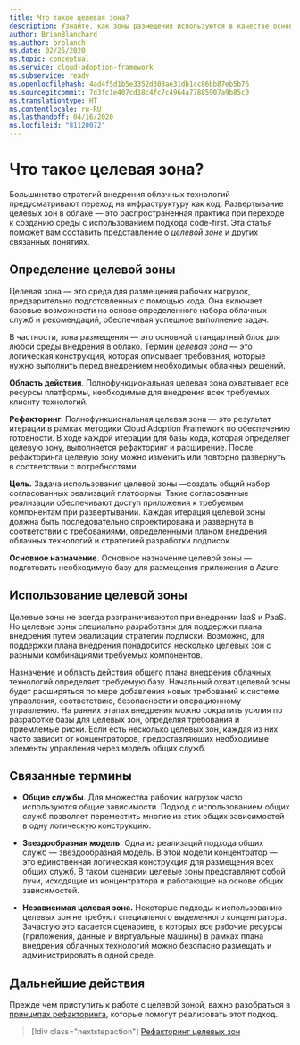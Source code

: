 ```yaml
---
title: Что такое целевая зона?
description: Узнайте, как зоны размещения используются в качестве основных стандартных блоков любой среды внедрения в облако.
author: BrianBlanchard
ms.author: brblanch
ms.date: 02/25/2020
ms.topic: conceptual
ms.service: cloud-adoption-framework
ms.subservice: ready
ms.openlocfilehash: 4ad4f5d1b5e3352d308ae31db1cc86bb87eb5b76
ms.sourcegitcommit: 7d3fc1e407cd18c4fc7c4964a77885907a9b85c0
ms.translationtype: HT
ms.contentlocale: ru-RU
ms.lasthandoff: 04/16/2020
ms.locfileid: "81120072"
---
```

<!-- markdownlint-disable MD026 -->

# <a name="what-is-a-landing-zone"></a>Что такое целевая зона?

Большинство стратегий внедрения облачных технологий предусматривают переход на инфраструктуру как код. Развертывание целевых зон в облаке — это распространенная практика при переходе к созданию среды с использованием подхода code-first. Эта статья поможет вам составить представление о _целевой зоне_ и других связанных понятиях.

## <a name="landing-zone-definition"></a>Определение целевой зоны

Целевая зона — это среда для размещения рабочих нагрузок, предварительно подготовленных с помощью кода. Она включает базовые возможности на основе определенного набора облачных служб и рекомендаций, обеспечивая успешное выполнение задач.

В частности, зона размещения — это основной стандартный блок для любой среды внедрения в облако. Термин _целевая зона_ — это логическая конструкция, которая описывает требования, которые нужно выполнить перед внедрением необходимых облачных решений.

**Область действия**. Полнофункциональная целевая зона охватывает все ресурсы платформы, необходимые для внедрения всех требуемых клиенту технологий.

**Рефакторинг.** Полнофункциональная целевая зона — это результат итерации в рамках методики Cloud Adoption Framework по обеспечению готовности. В ходе каждой итерации для базы кода, которая определяет целевую зону, выполняется рефакторинг и расширение. После рефакторинга целевую зону можно изменить или повторно развернуть в соответствии с потребностями.

**Цель.** Задача использования целевой зоны —создать общий набор согласованных реализаций платформы. Такие согласованные реализации обеспечивают доступ приложения к требуемым компонентам при развертывании. Каждая итерация целевой зоны должна быть последовательно спроектирована и развернута в соответствии с требованиями, определенными планом внедрения облачных технологий и стратегией разработки подписок.

**Основное назначение.** Основное назначение целевой зоны — подготовить необходимую базу для размещения приложения в Azure.

## <a name="landing-zone-usage"></a>Использование целевой зоны

Целевые зоны не всегда разграничиваются при внедрении IaaS и PaaS. Но целевые зоны специально разработаны для поддержки плана внедрения путем реализации стратегии подписки. Возможно, для поддержки плана внедрения понадобится несколько целевых зон с разными комбинациями требуемых компонентов.

Назначение и область действия общего плана внедрения облачных технологий определяет требуемую базу. Начальный охват целевой зоны будет расширяться по мере добавления новых требований к системе управления, соответствию, безопасности и операционному управлению. На ранних этапах внедрения можно сократить усилия по разработке базы для целевых зон, определяя требования и приемлемые риски. Если есть несколько целевых зон, каждая из них часто зависит от концентраторов, предоставляющих необходимые элементы управления через модель общих служб.

## <a name="related-terms"></a>Связанные термины

- **Общие службы**. Для множества рабочих нагрузок часто используются общие зависимости. Подход с использованием общих служб позволяет переместить многие из этих общих зависимостей в одну логическую конструкцию.

- **Звездообразная модель.** Одна из реализаций подхода общих служб — звездообразная модель. В этой модели концентратор — это единственная логическая конструкция для размещения всех общих служб. В таком сценарии целевые зоны представляют собой лучи, исходящие из концентратора и работающие на основе общих зависимостей.

- **Независимая целевая зона.** Некоторые подходы к использованию целевых зон не требуют специального выделенного концентратора. Зачастую это касается сценариев, в которых все рабочие ресурсы (приложения, данные и виртуальные машины) в рамках плана внедрения облачных технологий можно безопасно размещать и администрировать в одной среде.

## <a name="next-steps"></a>Дальнейшие действия

Прежде чем приступить к работе с целевой зоной, важно разобраться в [принципах рефакторинга](./refactor.md), которые помогут реализовать этот подход.

> [!div class="nextstepaction"]
> [Рефакторинг целевых зон](./refactor.md)
